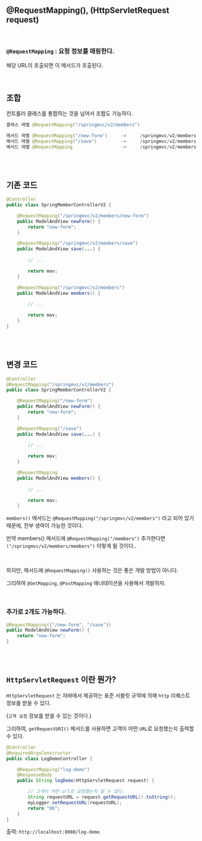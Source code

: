 ## @RequestMapping(), (HttpServletRequest request)

<br/>

### `@RequestMapping` : 요청 정보를 매핑한다.

해당 URL이 호출되면 이 메서드가 호출된다. 

<br/>

## 조합

컨트롤러 클래스를 통합하는 것을 넘어서 조합도 가능하다.

```java
클래스 레벨 @RequestMapping("/springmvc/v2/members")

메서드 레벨 @RequestMapping("/new-form")     ->     /springmvc/v2/members/new-form
메서드 레벨 @RequestMapping("/save")         ->     /springmvc/v2/members/save
메서드 레벨 @RequestMapping                  ->     /springmvc/v2/members
```

<br/><br/>

## 기존 코드

```java
@Controller
public class SpringMemberControllerV2 {

    @RequestMapping("/springmvc/v2/members/new-form")
    public ModelAndView newForm() {
        return "new-form";
    }

    @RequestMapping("/springmvc/v2/members/save")
    public ModelAndView save(...) {
        
        // ... 

        return mav;
    }

    @RequestMapping("/springmvc/v2/members")
    public ModelAndView members() {
        
        // ... 

        return mav;
    }
}
```

<br/><br/>

## 변경 코드

```java
@Controller
@RequestMapping("/springmvc/v2/members")
public class SpringMemberControllerV2 {

    @RequestMapping("/new-form")
    public ModelAndView newForm() {
        return "new-form";
    }

    @RequestMapping("/save")
    public ModelAndView save(...) {
        
        // ... 

        return mav;
    }

    @RequestMapping
    public ModelAndView members() {
        
        // ... 

        return mav;
    }

```

`members()` 메서드는 `@RequestMapping("/springmvc/v2/members")` 라고 되어 있기 때문에, 전부 생략이 가능한 것이다. 

만약 members() 메서드에 `@RequestMapping("/members")` 추가한다면 `("/springmvc/v2/members/members")` 이렇게 될 것이다.. 

<br/>


하지만, 메서드에 `@RequestMapping()` 사용하는 것은 좋은 개발 방법이 아니다. 

그리하여 `@GetMapping`, `@PostMapping` 애너테이션을 사용해서 개발하자.

<br/>

### 추가로 2개도 가능하다.

```java
@RequestMapping({"/new-form", "/save"})
public ModelAndView newForm() {
    return "new-form";
}
```

<br/><br/>

## `HttpServletRequest` 이란 뭔가?

`HttpServletRequest` 는 자바에서 제공하는 표준 서블릿 규약에 의해 `http` 리퀘스트 정보를 받을 수 있다. 

(`고객 요청` 정보를 받을 수 있는 것이다.)

그리하여, `getRequestURI()` 메서드를 사용하면 고객이 어떤 `URL`로 요청했는지 출력할 수 있다.

```java
@Controller
@RequiredArgsConstructor
public class LogDemoController {

    @RequestMapping("log-demo")
    @ResponseBody
    public String logDemo(HttpServletRequest request) {

        // 고객이 어떤 url로 요청했는지 알 수 있다.
        String requestURL = request.getRequestURL().toString();
        myLogger.setRequestURL(requestURL);
        return "OK";
    }
}
```

출력: `http://localhost:8080/log-demo`

